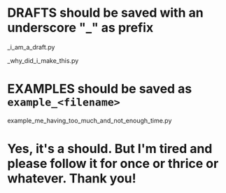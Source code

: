 # 
# DRAFTS should be saved with an underscore "_" as prefix
_i_am_a_draft.py

_why_did_i_make_this.py

#
# EXAMPLES should be saved as `example_<filename>`

example_me_having_too_much_and_not_enough_time.py

#
# Yes, it's a should. But I'm tired and please follow it for once or thrice or whatever. Thank you!